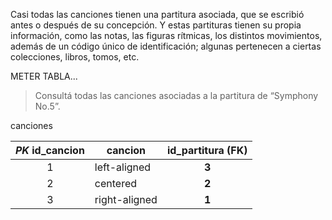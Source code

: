 Casi todas las canciones tienen una partitura asociada, que se escribió antes o después de su concepción. Y estas partituras tienen su propia información, como las notas, las figuras rítmicas, los distintos movimientos, además de un código único de identificación; algunas pertenecen a ciertas colecciones, libros, tomos, etc. 

METER TABLA...

> Consultá todas las canciones asociadas a la partitura de “Symphony No.5”.

canciones

| _PK_ **id_cancion**|cancion|id_partitura (FK) |
|:----------:|---------|:------:|
|1|  left-aligned |**3**|
|2|    centered   |**2**|
|3| right-aligned |**1**|
